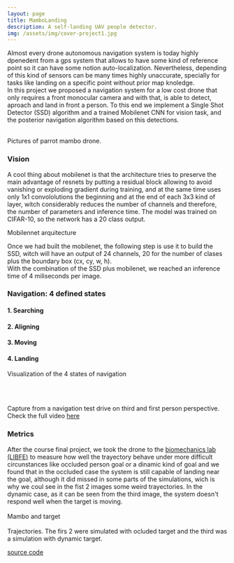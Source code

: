 ```yaml
---
layout: page
title: MamboLanding
description: A self-landing UAV people detector.  
img: /assets/img/cover-project1.jpg
---
```


Almost every drone autonomous navigation system is today highly dpenedent from a gps system that allows to have some kind of reference point so it can have some notion auto-localization. Nevertheless, depending of this kind of sensors can be many times highly unaccurate, specially for tasks like landing on a specific point without prior map knoledge.  
In this project we proposed a navigation system for a low cost drone that only requires a front monocular camera and with that, is able to detect, aproach and land in front a person.
To this end we implement a Single Shot Detector (SSD) algorithm and a trained Mobilenet CNN for vision task, and the posterior navigation algorithm based on this detections.


<!---
    ---
    layout: page
    title: Project
    description: a project with a background image
    img: /assets/img/12.jpg
    ---
--->

<div class="img_row">
    <img class="col one left" src="{{ site.baseurl }}/assets/img/cover-project1.jpg" alt="" title="cover image"/>
    <!---<img class="col one left" src="{{ site.baseurl }}/assets/img/2.jpg" alt="" title="example image"/>--->
    <img class="col two left" src="{{ site.baseurl }}/assets/img/mambo.jpg" alt="" title="example image"/>
</div>
<div class="col three caption">
    Pictures of parrot mambo drone.  
</div>

<h3>Vision </h3>

A cool thing about mobilenet is that the architecture tries to preserve the main advantage of resnets by putting a residual block allowing to avoid vanishing or exploding gradient during training, and at the same time uses only 1x1 convololutions the beginning and at the end of each 3x3 kind of layer, witch  considerably reduces the number of channels and therefore, the number of parameters and inference time.
The model was trained on CIFAR-10, so the network has a 20 class output.

<div class="img-row">
    <img class="col four" src="{{ site.baseurl }}/assets/img/mobilenet.jpg" alt="" title="example image"/>
    <!---<img class="col one left" src="{{ site.baseurl }}/assets/img/11.jpg" alt="" title="example image"/>--->
</div>
<div class="col three caption">
    Mobilennet arquitecture
</div>

Once we had built the mobilenet, the following step is use it to build the SSD, witch will have an output of 24 channels, 20 for the number of clases plus the boundary box (cx, cy, w, h).  
With the combination of the SSD plus mobilenet, we reached an inference time of 4 miliseconds per image.

<h3>Navigation: 4 defined states </h3>

<h4>1. Searching</h4>

<h4>2. Aligning</h4>

<h4>3. Moving  </h4>

<h4>4. Landing</h4>

<div class="img_row">
    <img class="col three left" src="{{ site.baseurl }}/assets/img/secuencia.jpg" alt="" title="example image"/>
</div>


<div class="col three caption">
    Visualization of the 4 states of navigation
</div>

<br/><br/>

<div class="img_row">
    <img class="col three left" src="{{ site.baseurl }}/assets/img/Selection.jpg" alt="" title="example image"/>
</div>


<div class="col three caption">
    Capture from a navigation test drive on third and first person perspective. Check the full video <a href="https://www.youtube.com/watch?list=PL5PIk24t1cVYq7BGWIc3eMJ8nIkloUO0Y&v=sV9nGOG_bL0&feature=emb_title" target="_blank">here</a>
</div>

<h3>Metrics</h3>
After the course final project, we took the drone to the <a href="https://www.uandes.cl/carrera/kinesiologia/investigacion/" target="_blank">biomechanics lab (LIBFE)</a> to measure how well the trayectory behave under more difficult circunstances like occluded person goal or a dinamic kind of goal and we found that in the occluded case the system is still capable of landing near the goal, although it did missed in some parts of the simulations, wich is why we coul see in the fist 2 images some weird trayectories.
In the dynamic case, as it can be seen from the third image, the system doesn't respond well when the target is moving.

<div class="img_row">
    <img class="col one left" src="{{ site.baseurl }}/assets/img/target.jpg" alt="" title="cover image"/>
    <!---<img class="col one left" src="{{ site.baseurl }}/assets/img/2.jpg" alt="" title="example image"/>--->
    <img class="col two left" src="{{ site.baseurl }}/assets/img/mambo.jpg" alt="" title="example image"/>
</div>
<div class="col three caption">
    Mambo and target  
</div>

<div class="img_row">
    <img class="col one left" src="{{ site.baseurl }}/assets/img/estatico_a.jpg" alt="" title="cover image"/>
    <img class="col one left" src="{{ site.baseurl }}/assets/img/estatico_c.jpg" alt="" title="example image"/>
    <img class="col one left" src="{{ site.baseurl }}/assets/img/dinamico.jpg" alt="" title="example image"/>
</div>
<div class="col three caption">
    Trajectories. The firs 2 were simulated with ocluded target and the third was a simulation with dynamic target. 
</div>

[source code](https://github.com/sigalaz/Drone-Autonomous-Landing)